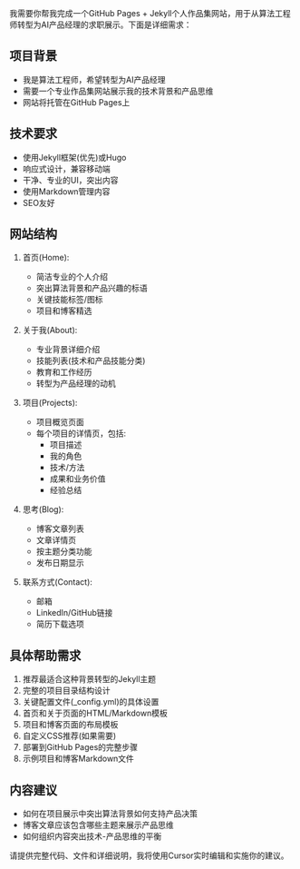 我需要你帮我完成一个GitHub Pages + Jekyll个人作品集网站，用于从算法工程师转型为AI产品经理的求职展示。下面是详细需求：  

## 项目背景  
- 我是算法工程师，希望转型为AI产品经理  
- 需要一个专业作品集网站展示我的技术背景和产品思维  
- 网站将托管在GitHub Pages上  

## 技术要求  
- 使用Jekyll框架(优先)或Hugo  
- 响应式设计，兼容移动端  
- 干净、专业的UI，突出内容  
- 使用Markdown管理内容  
- SEO友好  

## 网站结构  
1. 首页(Home):  
   - 简洁专业的个人介绍  
   - 突出算法背景和产品兴趣的标语  
   - 关键技能标签/图标  
   - 项目和博客精选  

2. 关于我(About):  
   - 专业背景详细介绍  
   - 技能列表(技术和产品技能分类)  
   - 教育和工作经历  
   - 转型为产品经理的动机  

3. 项目(Projects):  
   - 项目概览页面  
   - 每个项目的详情页，包括:  
     * 项目描述  
     * 我的角色  
     * 技术/方法  
     * 成果和业务价值  
     * 经验总结  

4. 思考(Blog):  
   - 博客文章列表  
   - 文章详情页  
   - 按主题分类功能  
   - 发布日期显示  

5. 联系方式(Contact):  
   - 邮箱  
   - LinkedIn/GitHub链接  
   - 简历下载选项  

## 具体帮助需求  
1. 推荐最适合这种背景转型的Jekyll主题  
2. 完整的项目目录结构设计  
3. 关键配置文件(_config.yml)的具体设置  
4. 首页和关于页面的HTML/Markdown模板  
5. 项目和博客页面的布局模板  
6. 自定义CSS推荐(如果需要)  
7. 部署到GitHub Pages的完整步骤  
8. 示例项目和博客Markdown文件  

## 内容建议  
- 如何在项目展示中突出算法背景如何支持产品决策  
- 博客文章应该包含哪些主题来展示产品思维  
- 如何组织内容突出技术-产品思维的平衡  

请提供完整代码、文件和详细说明，我将使用Cursor实时编辑和实施你的建议。  